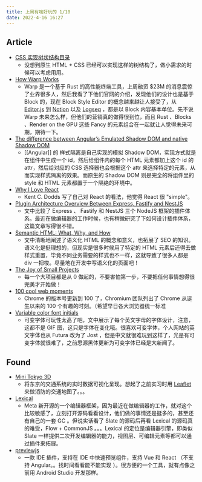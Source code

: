 ```yaml
---
title: 上周有啥好玩的 1/10
date: 2022-4-16 16:27
---
```


## Article

- [CSS 实现树状结构目录](https://mp.weixin.qq.com/s/fmeq12Yu8MjGL9alHP9vZQ)
	- 没想到原生 HTML + CSS 已经可以实现这样的树结构了，做小需求的时候可以考虑用用。
- [How Warp Works](https://www.warp.dev/blog/how-warp-works)
	- Warp 是一个基于 Rust 的高性能终端工具，上周融资 $23M 的消息震惊了业界很多人，然后我看了下他们官网的介绍，发现他们的设计也是基于 Block 的，现在 Block Style Editor 的概念越来越让人接受了，从 [Editor.js](https://github.com/codex-team/editor.js) 到 [Notion](https://www.notion.so/) 以及 [Logseq](https://github.com/logseq/logseq) ，都是以 Block 内容基本单位。先不说 Warp 未来怎么样，但他们的营销真的做得很到位，而且 Rust 、Blocks 、Render on the GPU 这些 Fancy 的元素组合在一起就让人觉得未来可期，期待一下。
- [The difference between Angular’s Emulated Shadow DOM and native Shadow DOM](https://kevinkreuzer.medium.com/the-difference-between-angulars-emulated-shadow-dom-and-native-shadow-dom-9b2c81546b85)
	- [[Angular]] 的 样式隔离是自己实现的模拟 Shadow DOM，实现方式就是在组件中生成一个 id，然后给组件内的每个 HTML 元素都加上这个 id 的 attr，然后给对应的 CSS 选择器也会根据这个 attr 来选择特定的元素，从而实现样式隔离的效果。而原生的 Shadow DOM 则是完全的将组件里的 style 和 HTML 元素都置于一个隔绝的环境中。
- [Why I Love React](https://epicreact.dev/why-i-love-react/)
	- Kent C. Dodds 写了自己对 React 的看法，他觉得 React 很 "simple"。
- [Plugin Architecture Overview Between Express, Fastify and NestJS](https://fusebit.io/blog/web-frameworks-plugins-architecture-overview/)
	- 文中比较了 Express 、 Fastify 和 NestJS 三个 NodeJS 框架的插件体系。最近在做编辑器的工作时候，也有稍微研究了下如何设计插件体系，这篇文章写得很不错。
- [Semantic HTML: What, Why, and How](https://abbeyperini.hashnode.dev/semantic-html-what-why-and-how)
	- 文中清晰地阐述了语义化 HTML 的概念和意义，也拓展了 SEO 的知识。语义化是挺理想的，但现实是很多时候用了特定的 HTML 元素后还得去做样式重置，毕竟不同业务需要的样式也不一样，这就导致了很多人都是 div 一把梭。尽量地在开发中写语义化的页面吧！
- [The Joy of Small Projects](https://schroer.ca/2022/04/10/the-joy-of-small-projects)
	- 每一个大项目都是从 0 做起的，不要害怕第一步，不要把任何事情想得很完美才开始做！
- [100 cool web moments](https://developer.chrome.com/100/)
	- Chrome 的版本号更新到 100 了，Chromium 团队列出了 Chrome 从诞生以来的 100 个有趣的时刻。（希望早日各大浏览器统一标准
- [Variable color font initials](https://www.typearture.com/variable-color-font-initials/)
	- 可变字体可玩性太高了吧，文中展示了每个英文字母的字体设计，注意，这都不是 GIF 图，这只是字体在变化哦。很喜欢可变字体，个人网站的英文字体也从 Futura 改为了 Jost ，但是中文就很难玩到这样了，光是有可变字体就很难了，之前思源黑体更新为可变字体已经是大新闻了。

## Found

- [Mini Tokyo 3D](https://github.com/nagix/mini-tokyo-3d)
	- 将东京的交通系统的实时数据可视化呈现。想起了之前实习时用 [Leaflet](https://github.com/Leaflet/Leaflet) 来做消防的交通地图了。。。
- [Lexical](https://github.com/facebook/lexical)
	- Meta 新开源的一个编辑器框架，因为最近在做编辑器的工作，就对这个比较敏感了，立刻打开源码看看设计，他们做的事情还是挺多的，甚至还有自己的一套 GC 。但说实话看了 Slate 的源码后再看 Lexical 的源码真的难受，Flow + CommonJS 。。。Lexical 的定位是编辑器引擎，即类似 Slate 一样提供二次开发编辑器的能力，视图层、可编辑元素等都可以通过插件来拓展。
- [previewjs](https://github.com/fwouts/previewjs)
	- 一款 IDE 插件，支持在 IDE 中快速预览组件，支持 Vue 和 React （不支持 Angular。。找时间看看能不能实现 ）。很方便的一个工具，就有点像之前用 Android Studio 开发那样。